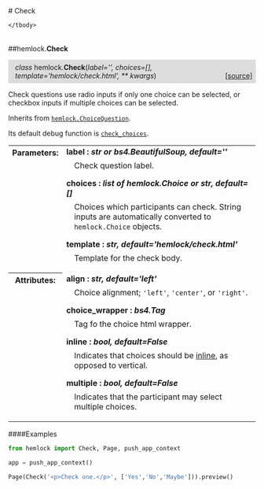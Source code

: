 <script src="https://cdn.mathjax.org/mathjax/latest/MathJax.js?config=TeX-AMS-MML_HTMLorMML" type="text/javascript"></script>

<link rel="stylesheet" href="https://assets.readthedocs.org/static/css/readthedocs-doc-embed.css" type="text/css" />

<style>
    a.src-href {
        float: right;
    }
    p.attr {
        margin-top: 0.5em;
        margin-left: 1em;
    }
    p.func-header {
        background-color: gainsboro;
        border-radius: 0.1em;
        padding: 0.5em;
        padding-left: 1em;
    }
    table.field-table {
        border-radius: 0.1em
    }
</style># Check

<table class="docutils field-list field-table" frame="void" rules="none">
    <col class="field-name" />
    <col class="field-body" />
    <tbody valign="top">
        
    </tbody>
</table>



##hemlock.**Check**

<p class="func-header">
    <i>class</i> hemlock.<b>Check</b>(<i>label='', choices=[], template='hemlock/check.html', ** kwargs</i>) <a class="src-href" target="_blank" href="https://github.com/dsbowen/hemlock/blob/master/hemlock/qpolymorphs/check.py#L15">[source]</a>
</p>

Check questions use radio inputs if only one choice can be selected, or
checkbox inputs if multiple choices can be selected.

Inherits from [`hemlock.ChoiceQuestion`](question.md).

Its default debug function is
[`check_choices`](debug_functions.md#hemlockfunctionsdebugclick_choices).

<table class="docutils field-list field-table" frame="void" rules="none">
    <col class="field-name" />
    <col class="field-body" />
    <tbody valign="top">
        <tr class="field">
    <th class="field-name"><b>Parameters:</b></td>
    <td class="field-body" width="100%"><b>label : <i>str or bs4.BeautifulSoup, default=''</i></b>
<p class="attr">
    Check question label.
</p>
<b>choices : <i>list of hemlock.Choice or str, default=[]</i></b>
<p class="attr">
    Choices which participants can check. String inputs are automatically converted to <code>hemlock.Choice</code> objects.
</p>
<b>template : <i>str, default='hemlock/check.html'</i></b>
<p class="attr">
    Template for the check body.
</p></td>
</tr>
<tr class="field">
    <th class="field-name"><b>Attributes:</b></td>
    <td class="field-body" width="100%"><b>align : <i>str, default='left'</i></b>
<p class="attr">
    Choice alignment; <code>'left'</code>, <code>'center'</code>, or <code>'right'</code>.
</p>
<b>choice_wrapper : <i>bs4.Tag</i></b>
<p class="attr">
    Tag fo the choice html wrapper.
</p>
<b>inline : <i>bool, default=False</i></b>
<p class="attr">
    Indicates that choices should be <a href="https://getbootstrap.com/docs/4.0/components/forms/#inline">inline</a>, as opposed to vertical.
</p>
<b>multiple : <i>bool, default=False</i></b>
<p class="attr">
    Indicates that the participant may select multiple choices.
</p></td>
</tr>
    </tbody>
</table>

####Examples

```python
from hemlock import Check, Page, push_app_context

app = push_app_context()

Page(Check('<p>Check one.</p>', ['Yes','No','Maybe'])).preview()
```

